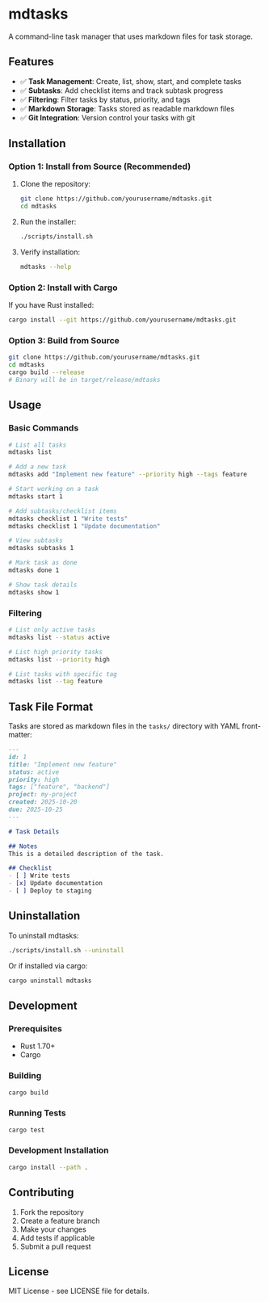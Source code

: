 # mdtasks

A command-line task manager that uses markdown files for task storage.

## Features

- ✅ **Task Management**: Create, list, show, start, and complete tasks
- ✅ **Subtasks**: Add checklist items and track subtask progress
- ✅ **Filtering**: Filter tasks by status, priority, and tags
- ✅ **Markdown Storage**: Tasks stored as readable markdown files
- ✅ **Git Integration**: Version control your tasks with git

## Installation

### Option 1: Install from Source (Recommended)

1. Clone the repository:
   ```bash
   git clone https://github.com/yourusername/mdtasks.git
   cd mdtasks
   ```

2. Run the installer:
   ```bash
   ./scripts/install.sh
   ```

3. Verify installation:
   ```bash
   mdtasks --help
   ```

### Option 2: Install with Cargo

If you have Rust installed:

```bash
cargo install --git https://github.com/yourusername/mdtasks.git
```

### Option 3: Build from Source

```bash
git clone https://github.com/yourusername/mdtasks.git
cd mdtasks
cargo build --release
# Binary will be in target/release/mdtasks
```

## Usage

### Basic Commands

```bash
# List all tasks
mdtasks list

# Add a new task
mdtasks add "Implement new feature" --priority high --tags feature

# Start working on a task
mdtasks start 1

# Add subtasks/checklist items
mdtasks checklist 1 "Write tests"
mdtasks checklist 1 "Update documentation"

# View subtasks
mdtasks subtasks 1

# Mark task as done
mdtasks done 1

# Show task details
mdtasks show 1
```

### Filtering

```bash
# List only active tasks
mdtasks list --status active

# List high priority tasks
mdtasks list --priority high

# List tasks with specific tag
mdtasks list --tag feature
```

## Task File Format

Tasks are stored as markdown files in the `tasks/` directory with YAML front-matter:

```markdown
---
id: 1
title: "Implement new feature"
status: active
priority: high
tags: ["feature", "backend"]
project: my-project
created: 2025-10-20
due: 2025-10-25
---

# Task Details

## Notes
This is a detailed description of the task.

## Checklist
- [ ] Write tests
- [x] Update documentation
- [ ] Deploy to staging
```

## Uninstallation

To uninstall mdtasks:

```bash
./scripts/install.sh --uninstall
```

Or if installed via cargo:

```bash
cargo uninstall mdtasks
```

## Development

### Prerequisites

- Rust 1.70+
- Cargo

### Building

```bash
cargo build
```

### Running Tests

```bash
cargo test
```

### Development Installation

```bash
cargo install --path .
```

## Contributing

1. Fork the repository
2. Create a feature branch
3. Make your changes
4. Add tests if applicable
5. Submit a pull request

## License

MIT License - see LICENSE file for details.